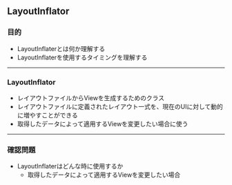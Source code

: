 ## LayoutInflator

### 目的
* LayoutInflaterとは何か理解する
* LayoutInflaterを使用するタイミングを理解する

---
### LayoutInflator
* レイアウトファイルからViewを生成するためのクラス
* レイアウトファイルに定義されたレイアウト一式を、現在のUIに対して動的に増やすことができる
* 取得したデータによって適用するViewを変更したい場合に使う

---
### 確認問題
* LayoutInflaterはどんな時に使用するか
  * 取得したデータによって適用するViewを変更したい場合
